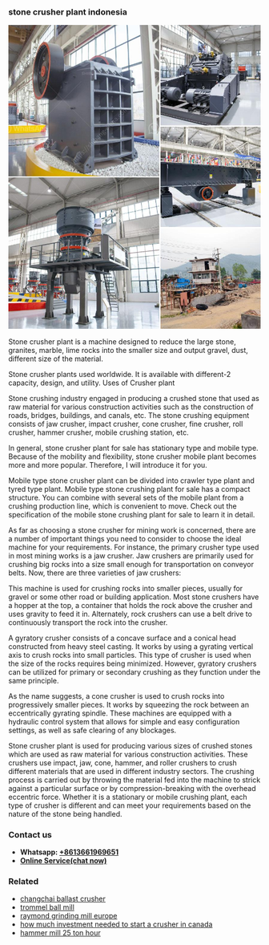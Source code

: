 <h3>stone crusher plant indonesia</h3><img src='1708323058.jpg' alt=''><p>Stone crusher plant is a machine designed to reduce the large stone, granites, marble, lime rocks into the smaller size and output gravel, dust, different size of the material.</p><p>Stone crusher plants used worldwide. It is available with different-2 capacity, design, and utility. Uses of Crusher plant</p><p>Stone crushing industry engaged in producing a crushed stone that used as raw material for various construction activities such as the construction of roads, bridges, buildings, and canals, etc. The stone crushing equipment consists of jaw crusher, impact crusher, cone crusher, fine crusher, roll crusher, hammer crusher, mobile crushing station, etc.</p><p>In general, stone crusher plant for sale has stationary type and mobile type. Because of the mobility and flexibility, stone crusher mobile plant becomes more and more popular. Therefore, I will introduce it for you.</p><p>Mobile type stone crusher plant can be divided into crawler type plant and tyred type plant. Mobile type stone crushing plant for sale has a compact structure. You can combine with several sets of the mobile plant from a crushing production line, which is convenient to move. Check out the specification of the mobile stone crushing plant for sale to learn it in detail.</p><p>As far as choosing a stone crusher for mining work is concerned, there are a number of important things you need to consider to choose the ideal machine for your requirements. For instance, the primary crusher type used in most mining works is a jaw crusher. Jaw crushers are primarily used for crushing big rocks into a size small enough for transportation on conveyor belts. Now, there are three varieties of jaw crushers:</p><p>This machine is used for crushing rocks into smaller pieces, usually for gravel or some other road or building application. Most stone crushers have a hopper at the top, a container that holds the rock above the crusher and uses gravity to feed it in. Alternately, rock crushers can use a belt drive to continuously transport the rock into the crusher.</p><p>A gyratory crusher consists of a concave surface and a conical head constructed from heavy steel casting. It works by using a gyrating vertical axis to crush rocks into small particles. This type of crusher is used when the size of the rocks requires being minimized. However, gyratory crushers can be utilized for primary or secondary crushing as they function under the same principle.</p><p>As the name suggests, a cone crusher is used to crush rocks into progressively smaller pieces. It works by squeezing the rock between an eccentrically gyrating spindle. These machines are equipped with a hydraulic control system that allows for simple and easy configuration settings, as well as safe clearing of any blockages.</p><p>Stone crusher plant is used for producing various sizes of crushed stones which are used as raw material for various construction activities. These crushers use impact, jaw, cone, hammer, and roller crushers to crush different materials that are used in different industry sectors. The crushing process is carried out by throwing the material fed into the machine to strick against a particular surface or by compression-breaking with the overhead eccentric force. Whether it is a stationary or mobile crushing plant, each type of crusher is different and can meet your requirements based on the nature of the stone being handled.</p><h3>Contact us</h3><ul><li><strong>Whatsapp:&nbsp;<a href="https://wa.me/8613661969651">+8613661969651</a></strong></li><li><a href="https://swt.shibang-china.com/?git&amp;zhl&amp;stone crusher plant indonesia"><strong>Online Service(chat now)</strong></a></li></ul><h3>Related</h3><ul><li><a href='changchai ballast crusher.md'>changchai ballast crusher</a></li><li><a href='trommel ball mill.md'>trommel ball mill</a></li><li><a href='raymond grinding mill europe.md'>raymond grinding mill europe</a></li><li><a href='how much investment needed to start a crusher in canada.md'>how much investment needed to start a crusher in canada</a></li><li><a href='hammer mill 25 ton hour.md'>hammer mill 25 ton hour</a></li></ul>